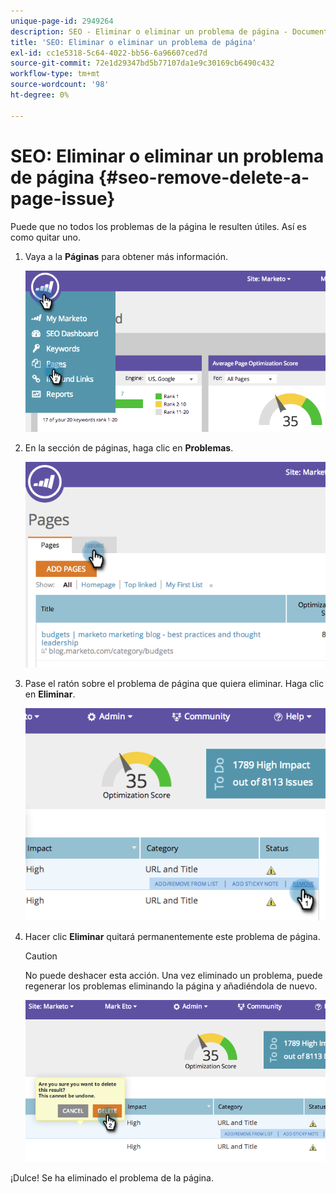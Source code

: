 ```yaml
---
unique-page-id: 2949264
description: SEO - Eliminar o eliminar un problema de página - Documentos de Marketo - Documentación del producto
title: 'SEO: Eliminar o eliminar un problema de página'
exl-id: cc1e5318-5c64-4022-bb56-6a96607ced7d
source-git-commit: 72e1d29347bd5b77107da1e9c30169cb6490c432
workflow-type: tm+mt
source-wordcount: '98'
ht-degree: 0%

---
```


# SEO: Eliminar o eliminar un problema de página {#seo-remove-delete-a-page-issue}

Puede que no todos los problemas de la página le resulten útiles. Así es como quitar uno.

1. Vaya a la **Páginas** para obtener más información.

   ![](assets/image2014-9-18-14-3a0-3a16.png)

1. En la sección de páginas, haga clic en **Problemas**.

   ![](assets/image2014-9-18-14-3a0-3a30.png)

1. Pase el ratón sobre el problema de página que quiera eliminar. Haga clic en **Eliminar**.

   ![](assets/image2014-9-18-14-3a0-3a38.png)

1. Hacer clic **Eliminar** quitará permanentemente este problema de página.

   >[!CAUTION]
   >
   >No puede deshacer esta acción. Una vez eliminado un problema, puede regenerar los problemas eliminando la página y añadiéndola de nuevo.

   ![](assets/image2014-9-18-14-3a1-3a28.png)

¡Dulce! Se ha eliminado el problema de la página.
